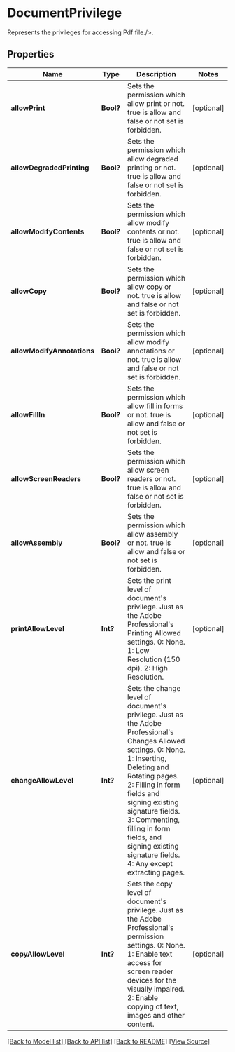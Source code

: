 # DocumentPrivilege
Represents the privileges for accessing Pdf file./>.

## Properties
Name | Type | Description | Notes
------------ | ------------- | ------------- | -------------
**allowPrint** | **Bool?** | Sets the permission which allow print or not. true is allow and false or not set is forbidden. | [optional]
**allowDegradedPrinting** | **Bool?** | Sets the permission which allow degraded printing or not. true is allow and false or not set is forbidden. | [optional]
**allowModifyContents** | **Bool?** | Sets the permission which allow modify contents or not. true is allow and false or not set is forbidden. | [optional]
**allowCopy** | **Bool?** | Sets the permission which allow copy or not. true is allow and false or not set is forbidden. | [optional]
**allowModifyAnnotations** | **Bool?** | Sets the permission which allow modify annotations or not. true is allow and false or not set is forbidden. | [optional]
**allowFillIn** | **Bool?** | Sets the permission which allow fill in forms or not. true is allow and false or not set is forbidden. | [optional]
**allowScreenReaders** | **Bool?** | Sets the permission which allow screen readers or not. true is allow and false or not set is forbidden. | [optional]
**allowAssembly** | **Bool?** | Sets the permission which allow assembly or not. true is allow and false or not set is forbidden. | [optional]
**printAllowLevel** | **Int?** | Sets the print level of document's privilege. Just as the Adobe Professional's Printing Allowed settings. 0: None. 1: Low Resolution (150 dpi). 2: High Resolution. | [optional]
**changeAllowLevel** | **Int?** | Sets the change level of document's privilege. Just as the Adobe Professional's Changes Allowed settings. 0: None. 1: Inserting, Deleting and Rotating pages. 2: Filling in form fields and signing existing signature fields. 3: Commenting, filling in form fields, and signing existing signature fields. 4: Any except extracting pages. | [optional]
**copyAllowLevel** | **Int?** | Sets the copy level of document's privilege. Just as the Adobe Professional's permission settings. 0: None. 1: Enable text access for screen reader devices for the visually impaired. 2: Enable copying of text, images and other content. | [optional]

[[Back to Model list]](../README.md#documentation-for-models) [[Back to API list]](../README.md#documentation-for-api-endpoints) [[Back to README]](../README.md) [[View Source]](../AsposePdfCloud/Models/DocumentPrivilege.swift)

